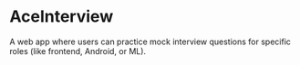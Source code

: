 # AceInterview
A web app where users can practice mock interview questions for specific roles (like frontend, Android, or ML).
